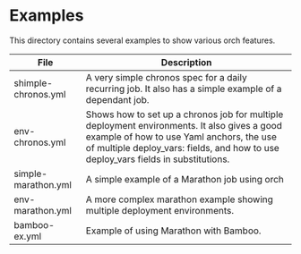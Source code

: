 
# Examples

This directory contains several examples to show various orch features.

| File                  | Description
|-----------------------|------------------------------------------------------------------------|
| shimple-chronos.yml   | A very simple chronos spec for a daily recurring job.  It also has a simple example of a dependant job.
| env-chronos.yml       | Shows how to set up a chronos job for multiple deployment environments.  It also gives a good example of how to use Yaml anchors, the use of multiple deploy_vars: fields, and how to use deploy_vars fields in substitutions.
| simple-marathon.yml   | A simple example of a Marathon job using orch
| env-marathon.yml      | A more complex marathon example showing multiple deployment environments.
| bamboo-ex.yml         | Example of using Marathon with Bamboo.  
